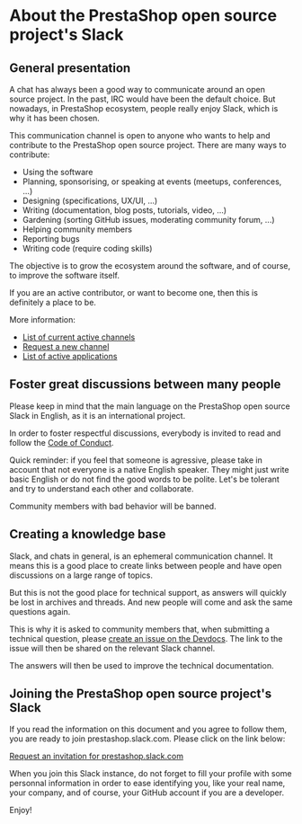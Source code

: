 # About the PrestaShop open source project's Slack

## General presentation

A chat has always been a good way to communicate around an open source project. In the past, IRC would have been the default choice. But nowadays, in PrestaShop ecosystem, people really enjoy Slack, which is why it has been chosen.

This communication channel is open to anyone who wants to help and contribute to the PrestaShop open source project. There are many ways to contribute:

- Using the software
- Planning, sponsorising, or speaking at events (meetups, conferences, ...)
- Designing (specifications, UX/UI, ...)
- Writing (documentation, blog posts, tutorials, video, ...)
- Gardening (sorting GitHub issues, moderating community forum, ...)
- Helping community members
- Reporting bugs
- Writing code (require coding skills)

The objective is to grow the ecosystem around the software, and of course, to improve the software itself.

If you are an active contributor, or want to become one, then this is definitely a place to be. 

More information:

- [List of current active channels](https://github.com/PrestaShop/open-source/blob/master/slack/channels.md#active-channels)
- [Request a new channel](https://github.com/PrestaShop/open-source/blob/master/slack/channels.md#request-a-new-channel)
- [List of active applications](https://github.com/PrestaShop/open-source/blob/master/slack/apps-and-integrationsapps-and-integrations.md)

## Foster great discussions between many people

Please keep in mind that the main language on the PrestaShop open source Slack in English, as it is an international project.

In order to foster respectful discussions, everybody is invited to read and follow the [Code of Conduct](https://github.com/PrestaShop/PrestaShop/blob/develop/CODE_OF_CONDUCT.md).

Quick reminder: if you feel that someone is agressive, please take in account that not everyone is a native English speaker. They might just write basic English or do not find the good words to be polite. Let's be tolerant and try to understand each other and collaborate.

Community members with bad behavior will be banned.


## Creating a knowledge base

Slack, and chats in general, is an ephemeral communication channel. It means this is a good place to create links between people and have open discussions on a large range of topics.

But this is not the good place for technical support, as answers will quickly be lost in archives and threads. And new people will come and ask the same questions again.

This is why it is asked to community members that, when submitting a technical question, please [create an issue on the Devdocs](https://github.com/PrestaShop/docs/issues). The link to the issue will then be shared on the relevant Slack channel.

The answers will then be used to improve the technical documentation.


## Joining the PrestaShop open source project's Slack

If you read the information on this document and you agree to follow them, you are ready to join prestashop.slack.com. Please click on the link below:

[Request an invitation for prestashop.slack.com](https://join.slack.com/t/prestashop/shared_invite/zt-dkmbz5qf-I~FlEWwmRUOXunc5ui0Ucg)

When you join this Slack instance, do not forget to fill your profile with some personnal information in order to ease identifying you, like your real name, your company, and of course, your GitHub account if you are a developer.

Enjoy!
